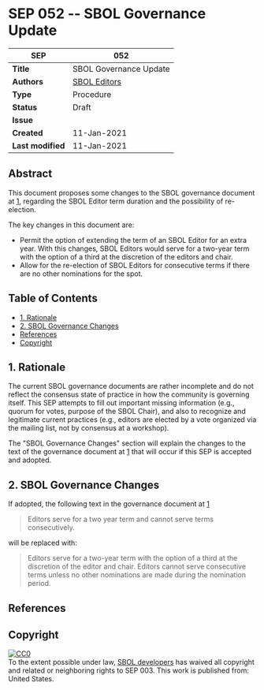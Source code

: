 # SEP 052 -- SBOL Governance Update

| SEP | 052 |
| --- | --- |
| **Title** | SBOL Governance Update |
| **Authors** | [SBOL Editors](sbol-editors@googlegroups.com) |
| **Type** | Procedure |
| **Status** | Draft |
| **Issue** | |
| **Created** | 11-Jan-2021 |
| **Last modified** | 11-Jan-2021 |

## Abstract

This document proposes some changes to the SBOL governance document at [1](https://sbolstandard.org/community-governance/), regarding the SBOL Editor term duration and the possibility of re-election.

The key changes in this document are:

- Permit the option of extending the term of an SBOL Editor for an extra year. With this changes, SBOL Editors would serve for a two-year term with the option of a third at the discretion of the editors and chair.
- Allow for the re-election of SBOL Editors for consecutive terms if there are no other nominations for the spot.

## Table of Contents

- [1. Rationale](#rationale)
- [2. SBOL Governance Changes](#specification)
- [References](#references)
- [Copyright](#copyright)

## 1. Rationale <a name="rationale"></a>

The current SBOL governance documents are rather incomplete and do not reflect the consensus state of practice in how the community is governing itself.  This SEP attempts to fill out important missing information (e.g., quorum for votes, purpose of the SBOL Chair), and also to recognize and legitimate current practices (e.g., editors are elected by a vote organized via the mailing list, not by consensus at a workshop).

The "SBOL Governance Changes" section will explain the changes to the text of the governance document at [1](https://sbolstandard.org/community-governance/) that will occur if this SEP is accepted and adopted.

## 2. SBOL Governance Changes <a name="specification"></a>

If adopted, the following text in the governance document at [1](https://sbolstandard.org/community-governance/)

> Editors serve for a two year term and cannot serve terms consecutively.

will be replaced with:

> Editors serve for a two-year term with the option of a third at the discretion of the editor and chair.  Editors cannot serve consecutive terms unless no other nominations are made during the nomination period.


## References <a name='references'></a>

## Copyright <a name='copyright'></a>

<p xmlns:dct="http://purl.org/dc/terms/" xmlns:vcard="http://www.w3.org/2001/vcard-rdf/3.0#">
  <a rel="license"
     href="http://creativecommons.org/publicdomain/zero/1.0/">
    <img src="http://i.creativecommons.org/p/zero/1.0/88x31.png" style="border-style: none;" alt="CC0" />
  </a>
  <br />
  To the extent possible under law,
  <a rel="dct:publisher"
     href="sbolstandard.org">
    <span property="dct:title">SBOL developers</span></a>
  has waived all copyright and related or neighboring rights to
  <span property="dct:title">SEP 003</span>.
This work is published from:
<span property="vcard:Country" datatype="dct:ISO3166"
      content="US" about="sbolstandard.org">
  United States</span>.
</p>
